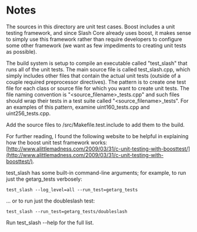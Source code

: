 # Notes
The sources in this directory are unit test cases.  Boost includes a
unit testing framework, and since Slash Core already uses boost, it makes
sense to simply use this framework rather than require developers to
configure some other framework (we want as few impediments to creating
unit tests as possible).

The build system is setup to compile an executable called "test_slash"
that runs all of the unit tests.  The main source file is called
test_slash.cpp, which simply includes other files that contain the
actual unit tests (outside of a couple required preprocessor
directives).  The pattern is to create one test file for each class or
source file for which you want to create unit tests.  The file naming
convention is "<source_filename>_tests.cpp" and such files should wrap
their tests in a test suite called "<source_filename>_tests".  For an
examples of this pattern, examine uint160_tests.cpp and
uint256_tests.cpp.

Add the source files to /src/Makefile.test.include to add them to the build.

For further reading, I found the following website to be helpful in
explaining how the boost unit test framework works:
[http://www.alittlemadness.com/2009/03/31/c-unit-testing-with-boosttest/](http://www.alittlemadness.com/2009/03/31/c-unit-testing-with-boosttest/).

test_slash has some built-in command-line arguments; for
example, to run just the getarg_tests verbosely:

    test_slash --log_level=all --run_test=getarg_tests

... or to run just the doubleslash test:

    test_slash --run_test=getarg_tests/doubleslash

Run  test_slash --help   for the full list.

